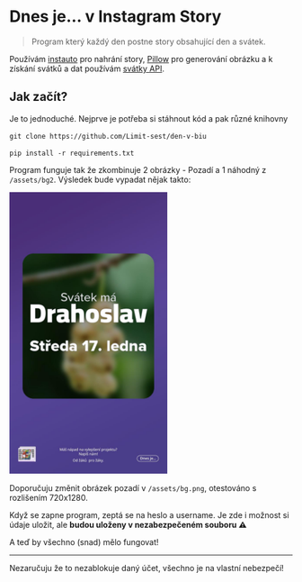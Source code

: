 # Dnes je... v Instagram Story
> Program který každý den postne story obsahující den a svátek.

Používám [instauto](https://github.com/stanvanrooy/instauto) pro nahrání story, [Pillow](https://github.com/python-pillow/Pillow) pro generování obrázku a k získání svátků a dat používám [svátky API](https://svatkyapi.cz/).
## Jak začít?
Je to jednoduché. Nejprve je potřeba si stáhnout kód a pak různé knihovny
```
git clone https://github.com/Limit-sest/den-v-biu
```
```
pip install -r requirements.txt
```
Program funguje tak že zkombinuje 2 obrázky - Pozadí a 1 náhodný z `/assets/bg2`. Výsledek bude vypadat nějak takto:

<img src="/repo_assets/current_img.jpg" alt="Example of image generated by the program" style="height: 500px;"/>

Doporučuju změnit obrázek pozadí v `/assets/bg.png`, otestováno s rozlišením 720x1280.

Když se zapne program, zeptá se na heslo a username. Je zde i možnost si údaje uložit, ale **budou uloženy v nezabezpečeném souboru ⚠️**

A teď by všechno (snad) mělo fungovat!

---
Nezaručuju že to nezablokuje daný účet, všechno je na vlastní nebezpečí!
